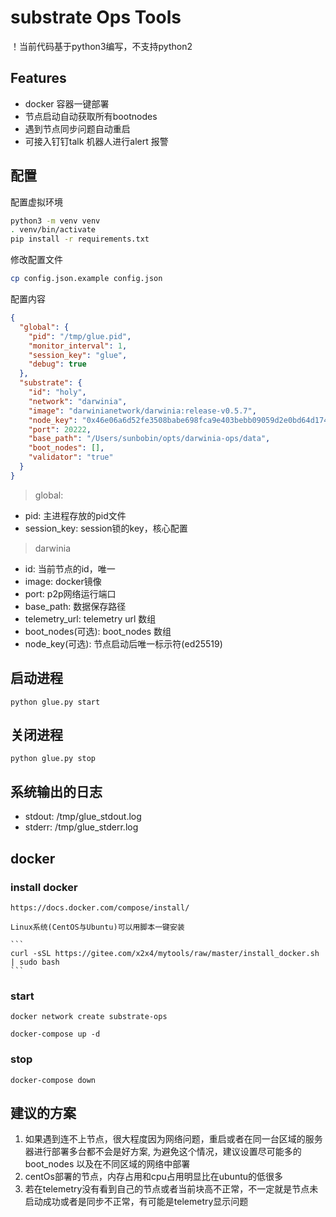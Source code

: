 # substrate Ops Tools

！当前代码基于python3编写，不支持python2

## Features

- docker 容器一键部署
- 节点启动自动获取所有bootnodes
- 遇到节点同步问题自动重启
- 可接入钉钉talk 机器人进行alert 报警


## 配置

配置虚拟环境

```bash
python3 -m venv venv
. venv/bin/activate
pip install -r requirements.txt
```

修改配置文件

```bash
cp config.json.example config.json
```

配置内容

```json
{
  "global": {
    "pid": "/tmp/glue.pid",
    "monitor_interval": 1,
    "session_key": "glue",
    "debug": true
  },
  "substrate": {
    "id": "holy",
    "network": "darwinia",
    "image": "darwinianetwork/darwinia:release-v0.5.7",
    "node_key": "0x46e06a6d52fe3508babe698fca9e403bebb09059d2e0bd64d174bc6c114b3557",
    "port": 20222,
    "base_path": "/Users/sunbobin/opts/darwinia-ops/data",
    "boot_nodes": [],
    "validator": "true"
  }
}
```

> global:

- pid: 主进程存放的pid文件
- session_key: session锁的key，核心配置


> darwinia

- id: 当前节点的id，唯一
- image: docker镜像
- port: p2p网络运行端口
- base_path: 数据保存路径
- telemetry_url: telemetry url 数组
- boot_nodes(可选): boot_nodes 数组
- node_key(可选): 节点启动后唯一标示符(ed25519)

## 启动进程
    python glue.py start


## 关闭进程
    python glue.py stop
    

## 系统输出的日志

- stdout: /tmp/glue_stdout.log
- stderr: /tmp/glue_stderr.log


## docker 

### install docker 

    https://docs.docker.com/compose/install/
    
    Linux系统(CentOS与Ubuntu)可以用脚本一键安装
    
    ```
    curl -sSL https://gitee.com/x2x4/mytools/raw/master/install_docker.sh | sudo bash
    ```
    
### start
    docker network create substrate-ops
    
    docker-compose up -d   
    
### stop

    docker-compose down


## 建议的方案

1. 如果遇到连不上节点，很大程度因为网络问题，重启或者在同一台区域的服务器进行部署多台都不会是好方案, 为避免这个情况，建议设置尽可能多的 boot_nodes 以及在不同区域的网络中部署
2. centOs部署的节点，内存占用和cpu占用明显比在ubuntu的低很多
3. 若在telemetry没有看到自己的节点或者当前块高不正常，不一定就是节点未启动成功或者是同步不正常，有可能是telemetry显示问题